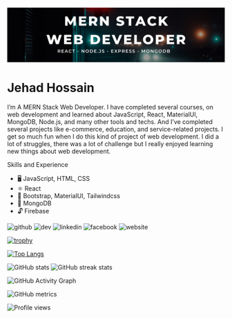 ![I am a MERN Stack Web Developer](https://github.com/Zihad550/Zihad550/blob/main/Banner.png)

# Jehad Hossain
I’m A MERN Stack Web Developer. I have completed several courses, on web development and learned about JavaScript, React, MaterialUI, MongoDB, Node.js, and many other tools and techs. And I’ve completed several projects like e-commerce, education, and service-related projects. I get so much fun when I do this kind of project of web development. I did a lot of struggles, there was a lot of challenge but I really enjoyed learning new things about web development.

Skills and Experience

* 🖥️ JavaScript, HTML, CSS
* ⚛️ React
* 📎 Bootstrap, MaterialUI, Tailwindcss
* 💾 MongoDB
* 🔓 Firebase



<div> 
 <img src='https://cdn.jsdelivr.net/npm/simple-icons@3.0.1/icons/github.svg' alt='github' height='40'>  
 <img src='https://cdn.jsdelivr.net/npm/simple-icons@3.0.1/icons/dev-dot-to.svg' alt='dev' height='40'> 
 <img src='https://cdn.jsdelivr.net/npm/simple-icons@3.0.1/icons/linkedin.svg' alt='linkedin' height='40'> 
  <img src='https://cdn.jsdelivr.net/npm/simple-icons@3.0.1/icons/facebook.svg' alt='facebook' height='40'>  
  <img src='https://cdn.jsdelivr.net/npm/simple-icons@3.0.1/icons/icloud.svg' alt='website' height='40'> </div>



[![trophy](https://github-profile-trophy.vercel.app/?username=Zihad550)](https://github.com/ryo-ma/github-profile-trophy)

[![Top Langs](https://github-readme-stats.vercel.app/api/top-langs/?username=Zihad550)](https://github.com/anuraghazra/github-readme-stats)  

![GitHub stats](https://github-readme-stats.vercel.app/api?username=Zihad550&show_icons=true&theme=merko)  ![GitHub streak stats](https://github-readme-streak-stats.herokuapp.com/?user=Zihad550)  

![GitHub Activity Graph](https://activity-graph.herokuapp.com/graph?username=Zihad550)  



![GitHub metrics](https://metrics.lecoq.io/Zihad550)  

![Profile views](https://gpvc.arturio.dev/Zihad550)  
